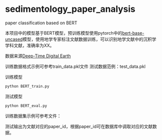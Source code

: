 # sedimentology_paper_analysis
paper classification based on BERT

本项目中的模型基于BERT模型，预训练模型使用pytorch中的[bert-base-uncased](https://huggingface.co/bert-base-uncased)模型，使用地学专家标注文献数据训练，可以识别地学文献中的沉积学学科文献，准确率为XX。

数据来源[Deep-Time Digital Earth](https://ddescholar.acemap.info/)

训练数据格式示例可参考train_data.pkl文件
测试数据范例：test_data.pkl

训练模型
```python
python BERT_train.py
```
测试模型
```python
python BERT_eval.py
```
训练数据集示例可参考文件：

测试输出为文献对应的paper_id，根据paper_id可在数据库中调取对应的文献数据。

